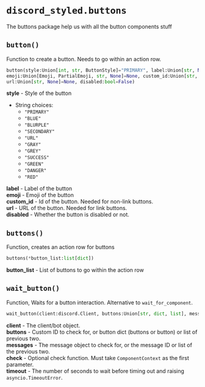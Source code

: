 # `discord_styled.buttons`

The buttons package help us with all the button components stuff

## `button()`

Function to create a button. Needs to go within an action row.

```py
button(style:Union[int, str, ButtonStyle]="PRIMARY", label:Union[str, None]=None,
emoji:Union[Emoji, PartialEmoji, str, None]=None, custom_id:Union[str, None]=None,
url:Union[str, None]=None, disabled:bool=False)
```
**style** - Style of the button

- String choices:
  - `"PRIMARY"`
  - `"BLUE"`
  - `"BLURPLE"`
  - `"SECONDARY"`
  - `"URL"`
  - `"GRAY"`
  - `"GREY"`
  - `"SUCCESS"`
  - `"GREEN"`
  - `"DANGER"`
  - `"RED"`
  
**label** - Label of the button <br>
**emoji** - Emoji of the button <br>
**custom_id** - Id of the button. Needed for non-link buttons.<br>
**url** - URL of the button. Needed for link buttons. <br>
**disabled** - Whether the button is disabled or not.

## `buttons()`

Function, creates an action row for buttons

```py
buttons(*button_list:list[dict])
```

**button_list** - List of buttons to go within the action row

## `wait_button()`

Function, Waits for a button interaction. Alternative to `wait_for_component`.

```py
wait_button(client:discord.Client, buttons:Union[str, dict, list], messages:Union[Message, int, list, None]=None, check=None, timeout=None)
```

**client** - The client/bot object. <br>
**buttons** - Custom ID to check for, or button dict (buttons or button) or list of previous two. <br>
**messages** - The message object to check for, or the message ID or list of the previous two. <br>
**check** - Optional check function. Must take `ComponentContext` as the first parameter. <br>
**timeout** - The number of seconds to wait before timing out and raising `asyncio.TimeoutError`.